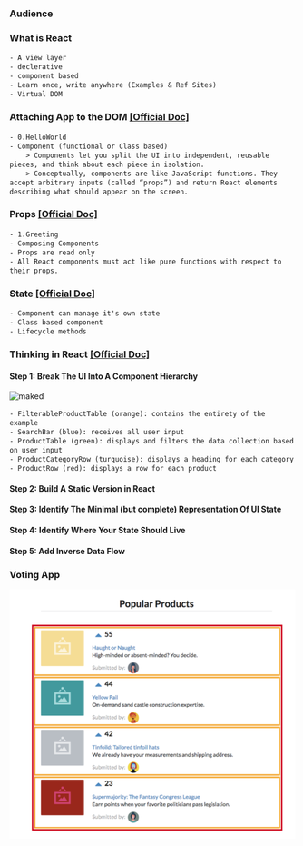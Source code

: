 ### Audience

### What is React
    - A view layer
    - declerative
    - component based
    - Learn once, write anywhere (Examples & Ref Sites)
    - Virtual DOM
    
### Attaching App to the DOM [[Official Doc]](https://reactjs.org/docs/rendering-elements.html)
    - 0.HelloWorld
    - Component (functional or Class based)
        > Components let you split the UI into independent, reusable pieces, and think about each piece in isolation.
        > Conceptually, components are like JavaScript functions. They accept arbitrary inputs (called “props”) and return React elements describing what should appear on the screen.

### Props [[Official Doc]](https://reactjs.org/docs/components-and-props.html)
    - 1.Greeting
    - Composing Components
    - Props are read only
    - All React components must act like pure functions with respect to their props.
   
### State [[Official Doc]](https://reactjs.org/docs/state-and-lifecycle.html)
    - Component can manage it's own state
    - Class based component
    - Lifecycle methods
    
### Thinking in React [[Official Doc]](https://reactjs.org/docs/thinking-in-react.html)
#### Step 1: Break The UI Into A Component Hierarchy    
![maked](https://reactjs.org/static/eb8bda25806a89ebdc838813bdfa3601-b269d.png)

    - FilterableProductTable (orange): contains the entirety of the example
    - SearchBar (blue): receives all user input
    - ProductTable (green): displays and filters the data collection based on user input
    - ProductCategoryRow (turquoise): displays a heading for each category
    - ProductRow (red): displays a row for each product
#### Step 2: Build A Static Version in React
#### Step 3: Identify The Minimal (but complete) Representation Of UI State
#### Step 4: Identify Where Your State Should Live
#### Step 5: Add Inverse Data Flow
    
### Voting App
![voting app final](voting-final.png)
